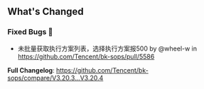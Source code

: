 <!-- Release notes generated using configuration in .github/release.yml at master -->

## What's Changed
### Fixed Bugs 👾
* 未批量获取执行方案列表，选择执行方案报500 by @wheel-w in https://github.com/Tencent/bk-sops/pull/5586


**Full Changelog**: https://github.com/Tencent/bk-sops/compare/V3.20.3...V3.20.4